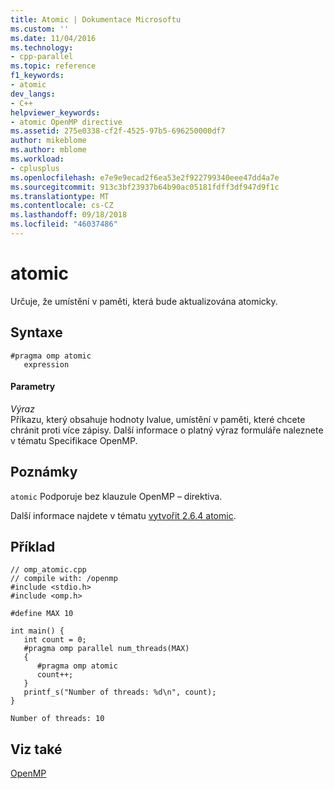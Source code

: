 ```yaml
---
title: Atomic | Dokumentace Microsoftu
ms.custom: ''
ms.date: 11/04/2016
ms.technology:
- cpp-parallel
ms.topic: reference
f1_keywords:
- atomic
dev_langs:
- C++
helpviewer_keywords:
- atomic OpenMP directive
ms.assetid: 275e0338-cf2f-4525-97b5-696250000df7
author: mikeblome
ms.author: mblome
ms.workload:
- cplusplus
ms.openlocfilehash: e7e9e9ecad2f6ea53e2f922799340eee47dd4a7e
ms.sourcegitcommit: 913c3bf23937b64b90ac05181fdff3df947d9f1c
ms.translationtype: MT
ms.contentlocale: cs-CZ
ms.lasthandoff: 09/18/2018
ms.locfileid: "46037486"
---
```

# <a name="atomic"></a>atomic
Určuje, že umístění v paměti, která bude aktualizována atomicky.  
  
## <a name="syntax"></a>Syntaxe  
  
```  
#pragma omp atomic  
   expression  
```  
  
#### <a name="parameters"></a>Parametry  
*Výraz*<br/>
Příkazu, který obsahuje hodnoty lvalue, umístění v paměti, které chcete chránit proti více zápisy. Další informace o platný výraz formuláře naleznete v tématu Specifikace OpenMP.  
  
## <a name="remarks"></a>Poznámky  
 `atomic` Podporuje bez klauzule OpenMP – direktiva.  
  
 Další informace najdete v tématu [vytvořit 2.6.4 atomic](../../../parallel/openmp/2-6-4-atomic-construct.md).  
  
## <a name="example"></a>Příklad  
  
```  
// omp_atomic.cpp  
// compile with: /openmp   
#include <stdio.h>  
#include <omp.h>  
  
#define MAX 10  
  
int main() {  
   int count = 0;  
   #pragma omp parallel num_threads(MAX)  
   {  
      #pragma omp atomic  
      count++;  
   }  
   printf_s("Number of threads: %d\n", count);  
}  
```  
  
```Output  
Number of threads: 10  
```  
  
## <a name="see-also"></a>Viz také  
 [OpenMP](../../../parallel/openmp/openmp-in-visual-cpp.md)